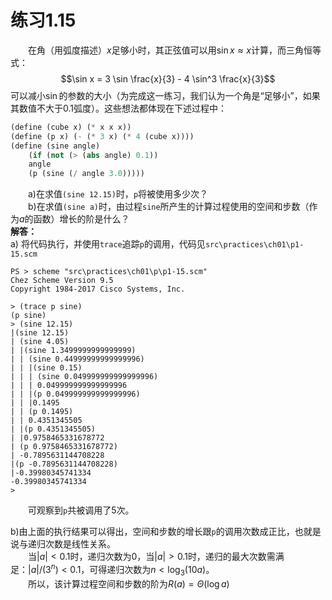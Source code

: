 # 练习1.15
&emsp;&emsp;在角（用弧度描述）$x$足够小时，其正弦值可以用$\sin x \approx x$计算，而三角恒等式：$$\sin x = 3 \sin \frac{x}{3} - 4 \sin^3 \frac{x}{3}$$可以减小$\sin$的参数的大小（为完成这一练习，我们认为一个角是“足够小”，如果其数值不大于0.1弧度）。这些想法都体现在下述过程中：  
```lisp
(define (cube x) (* x x x))
(define (p x) (- (* 3 x) (* 4 (cube x))))
(define (sine angle)
    (if (not (> (abs angle) 0.1))
    angle
    (p (sine (/ angle 3.0)))))
```
&emsp;&emsp;a)在求值`(sine 12.15)`时，`p`将被使用多少次？  
&emsp;&emsp;b)在求值`(sine a)`时，由过程`sine`所产生的计算过程使用的空间和步数（作为$a$的函数）增长的阶是什么？  
**解答：**  
a) 将代码执行，并使用`trace`追踪`p`的调用，代码见`src\practices\ch01\p1-15.scm`
```shell
PS > scheme "src\practices\ch01\p\p1-15.scm"
Chez Scheme Version 9.5
Copyright 1984-2017 Cisco Systems, Inc.

> (trace p sine)
(p sine)
> (sine 12.15)
|(sine 12.15)
| (sine 4.05)
| |(sine 1.3499999999999999)
| | (sine 0.44999999999999996)
| | |(sine 0.15)
| | | (sine 0.049999999999999996)
| | | 0.049999999999999996
| | |(p 0.049999999999999996)
| | |0.1495
| | (p 0.1495)
| | 0.4351345505
| |(p 0.4351345505)
| |0.9758465331678772
| (p 0.9758465331678772)
| -0.7895631144708228
|(p -0.7895631144708228)
|-0.39980345741334
-0.39980345741334
>
```
&emsp;&emsp;可观察到`p`共被调用了5次。  

b)由上面的执行结果可以得出，空间和步数的增长跟`p`的调用次数成正比，也就是说与递归次数是线性关系。  
&emsp;&emsp;当$|a|<0.1$时，递归次数为0，当$|a|>0.1$时，递归的最大次数需满足：$|a|/(3^n) < 0.1$，可得递归次数为$n<\log_3(10a)$。  
&emsp;&emsp;所以，该计算过程空间和步数的阶为$R(a)=\Theta(\log a)$
